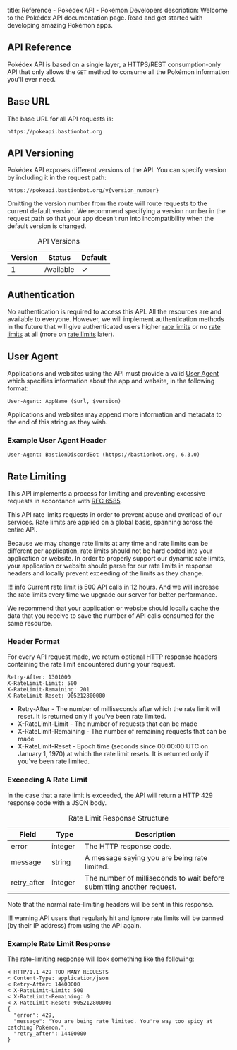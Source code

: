 title: Reference - Pokédex API - Pokémon Developers
description: Welcome to the Pokédex API documentation page. Read and get started with developing amazing Pokémon apps.

## API Reference
Pokédex API is based on a single layer, a HTTPS/REST consumption-only API that
only allows the `GET` method to consume all the Pokémon information you'll ever
need.

## Base URL
The base URL for all API requests is:
```URL
https://pokeapi.bastionbot.org
```

## API Versioning
Pokédex API exposes different versions of the API. You can specify version by
including it in the request path:
```URL
https://pokeapi.bastionbot.org/v{version_number}
```

Omitting the version number from the route will route requests to the current
default version. We recommend specifying a version number in the request path
so that your app doesn't run into incompatibility when the default version is
changed.

<table>
  <caption>API Versions</caption>
  <thead>
    <tr class="header">
      <th>Version</th>
      <th>Status</th>
      <th>Default</th>
    </tr>
  </thead>
  <tbody>
    <tr>
      <td>1</td>
      <td>Available</td>
      <td>✓</td>
    </tr>
  </tbody>
</table>

## Authentication
No authentication is required to access this API. All the resources are and
available to everyone. However, we will implement authentication methods in the
future that will give authenticated users higher [rate limits](#rate-limiting)
or no [rate limits](#rate-limiting) at all (more on [rate limits](#rate-limiting)
later).

## User Agent
Applications and websites using the API must provide a valid [User Agent](https://www.w3.org/Protocols/rfc2616/rfc2616-sec14.html#sec14.43)
which specifies information about the app and website, in the following format:

```
User-Agent: AppName ($url, $version)
```

Applications and websites may append more information and metadata to the end of
this string as they wish.

### Example User Agent Header
```
User-Agent: BastionDiscordBot (https://bastionbot.org, 6.3.0)
```

## Rate Limiting
This API implements a process for limiting and preventing excessive requests in
accordance with [RFC 6585](https://tools.ietf.org/html/rfc6585#section-4).

This API rate limits requests in order to prevent abuse and overload of our
services. Rate limits are applied on a global basis, spanning across the entire
API.

Because we may change rate limits at any time and rate limits can be
different per application, rate limits should not be hard coded into your
application or website. In order to properly support our dynamic rate
limits, your application or website should parse for our rate limits in
response headers and locally prevent exceeding of the limits as they change.

!!! info
    Current rate limit is 500 API calls in 12 hours. And we will increase the
    rate limits every time we upgrade our server for better performance.

We recommend that your application or website should locally cache the
data that you receive to save the number of API calls consumed for the same
resource.

### Header Format
For every API request made, we return optional HTTP response headers containing
the rate limit encountered during your request.

```
Retry-After: 1301000
X-RateLimit-Limit: 500
X-RateLimit-Remaining: 201
X-RateLimit-Reset: 905212800000
```

*   Retry-After - The number of milliseconds after which the rate limit will
    reset. It is returned only if you've been rate limited.
*   X-RateLimit-Limit - The number of requests that can be made
*   X-RateLimit-Remaining - The number of remaining requests that can be made
*   X-RateLimit-Reset - Epoch time (seconds since 00:00:00 UTC on January 1,
    1970) at which the rate limit resets. It is returned only if you've been
    rate limited.

### Exceeding A Rate Limit
In the case that a rate limit is exceeded, the API will return a HTTP 429
response code with a JSON body.

<table>
  <caption>Rate Limit Response Structure</caption>
  <thead>
    <tr class="header">
      <th width="15%">Field</th>
      <th width="15%">Type</th>
      <th width="70%">Description</th>
    </tr>
  </thead>
  <tbody>
    <tr>
      <td>error</td>
      <td>integer</td>
      <td>The HTTP response code.</td>
    </tr>
    <tr>
      <td>message</td>
      <td>string</td>
      <td>A message saying you are being rate limited.</td>
    </tr>
    <tr>
      <td>retry_after</td>
      <td>integer</td>
      <td>The number of milliseconds to wait before submitting another request.</td>
    </tr>
  </tbody>
</table>

Note that the normal rate-limiting headers will be sent in this response.

!!! warning
    API users that regularly hit and ignore rate limits will be banned (by their
    IP address) from using the API again.

### Example Rate Limit Response
The rate-limiting response will look something like the following:

```
< HTTP/1.1 429 TOO MANY REQUESTS
< Content-Type: application/json
< Retry-After: 14400000
< X-RateLimit-Limit: 500
< X-RateLimit-Remaining: 0
< X-RateLimit-Reset: 905212800000
{
  "error": 429,
  "message": "You are being rate limited. You're way too spicy at catching Pokémon.",
  "retry_after": 14400000
}
```
